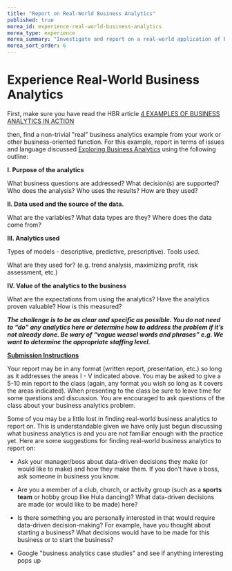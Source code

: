 ```yaml
---
title: "Report on Real-World Business Analytics"
published: true
morea_id: experience-real-world-business-analytics
morea_type: experience
morea_summary: "Investigate and report on a real-world application of business analytics."
morea_sort_order: 6
---
```


# Experience Real-World Business Analytics
First, make sure you have read the HBR article [4 EXAMPLES OF BUSINESS ANALYTICS IN ACTION](https://online.hbs.edu/blog/post/business-analytics-examples)

then, find a non-trivial "real" business analytics example from your work or other business-oriented function. For this example, report in terms of issues and language discussed [Exploring Business Analytics](Exploring_BA.pptx) using the following outline:

**I. Purpose of the analytics**

What business questions are addressed? What decision(s) are supported? Who does the analysis? Who uses the results? How are they used?

**II. Data used and the source of the data.**

What are the variables? What data types are they? Where does the data come from?

**III. Analytics used**

Types of models - descriptive, predictive, prescriptive). Tools used.

What are they used for? (e.g. trend analysis, maximizing profit, risk assessment, etc.)

**IV. Value of the analytics to the business**

What are the expectations from using the analytics? Have the analytics proven valuable? How is this measured?



**_The challenge is to be as clear and specific as possible. You do not need to “do” any analytics here or determine how to address the problem if it’s not already done. Be wary of “vague weasel words and phrases” e.g. We want to determine the appropriate staffing level._**



**<span style="text-decoration:underline;">Submission Instructions</span>**

Your report may be in any format (written report, presentation, etc.) so long as it addresses the areas I - V indicated above. You may be asked to give a 5-10 min report to the class (again, any format you wish so long as it covers the areas indicated). When presenting to the class be sure to leave time for some questions and discussion. You are encouraged to ask questions of the class about your business analytics problem.





Some of you may be a little lost in finding real-world business analytics to report on. This is understandable given we have only just begun discussing what business analytics is and you are not familiar enough with the practice yet.  Here are some suggestions for finding real-world business analytics to report on:

- Ask your manager/boss about data-driven decisions they make (or would like to make) and how they make them. If you don't have a boss, ask someone in business you know.

- Are you a member of a club, church, or activity group (such as a **sports team** or hobby group like Hula dancing)? What data-driven decisions are made (or would like to be made) here?

- Is there something you are personally interested in that would require data-driven decision-making? For example, have you thought about starting a business? What decisions would have to be made for this business or to start the business?

- Google "business analytics case studies" and see if anything interesting pops up  


